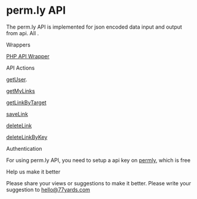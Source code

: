 <H1>perm.ly API</H1>

The perm.ly API is implemented for json encoded data input and output from api. All .


Wrappers

<a href="https://github.com/77yards/permly-api/tree/master/php-wrapper">PHP API Wrapper</a>

API Actions

<a href="https://github.com/77yards/permly-api/tree/master/api-actions/getUser.md">getUser</a>.

<a href="https://github.com/77yards/permly-api/tree/master/api-actions/getMyLinks.md">getMyLinks</a>

<a href="https://github.com/77yards/permly-api/tree/master/api-actions/getLinkByTarget.md">getLinkByTarget</a>    

<a href="https://github.com/77yards/permly-api/tree/master/api-actions/saveLink.md">saveLink</a>        

<a href="https://github.com/77yards/permly-api/tree/master/api-actions/deleteLink.md">deleteLink</a>            

<a href="https://github.com/77yards/permly-api/tree/master/api-actions/deleteLinkByKey.md">deleteLinkByKey</a>                
    

Authentication

For using perm.ly API, you need to setup a api key on <a href="http://www.permly.com">permly</a>, which is free

Help us make it better

Please share your views or suggestions to make it better. Please write your suggestion to hello@77yards.com